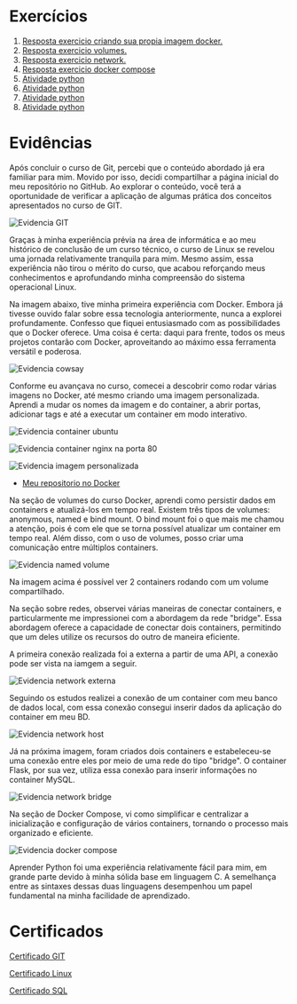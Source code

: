 # Exercícios

1. [Resposta exercicio criando sua propia imagem docker.](./atividades/docker/Dockerfile)
2. [Resposta exercicio volumes.](./atividades/docker_volume/index.php)
3. [Resposta exercicio network.](./atividades/docker_network/conn_containers/flask/app.py)
4. [Resposta exercicio docker compose](./atividades/docker_compose/projeto/docker-compose.yaml)
5. [Atividade python](./atividades/python/ex1.py)
6. [Atividade python](./atividades/python/ex2.py)
7. [Atividade python](./atividades/python/ex3.py)
8. [Atividade python](./atividades/python/ex4.py)

# Evidências

Após concluir o curso de Git, percebi que o conteúdo abordado já era familiar para mim. Movido por isso, decidi compartilhar a página inicial do meu repositório no GitHub. Ao explorar o conteúdo, você terá a oportunidade de verificar a aplicação de algumas prática dos conceitos apresentados no curso de GIT.

![Evidencia GIT](evidencias/pagina_github.png "Evidencia GIT")




Graças à minha experiência prévia na área de informática e ao meu histórico de conclusão de um curso técnico, o curso de Linux se revelou uma jornada relativamente tranquila para mim. Mesmo assim, essa experiência não tirou o mérito do curso, que acabou reforçando meus conhecimentos e aprofundando minha compreensão do sistema operacional Linux.




Na imagem abaixo, tive minha primeira experiência com Docker. Embora já tivesse ouvido falar sobre essa tecnologia anteriormente, nunca a explorei profundamente. Confesso que fiquei entusiasmado com as possibilidades que o Docker oferece. Uma coisa é certa: daqui para frente, todos os meus projetos contarão com Docker, aproveitando ao máximo essa ferramenta versátil e poderosa.

![Evidencia cowsay](evidencias/evidnecia_docke_cowsayr.png "Evidencia cowsay]")




Conforme eu avançava no curso, comecei a descobrir como rodar várias imagens no Docker, até mesmo criando uma imagem personalizada. Aprendi a mudar os nomes da imagem e do container, a abrir portas, adicionar tags e até a executar um container em modo interativo.

![Evidencia container ubuntu](evidencias/evidencia_docker_ubuntu.png "Evidencia container ubuntu")


![Evidencia container nginx na porta 80](evidencias/evidencia_nginx_p80.png "Evidencia container nginx na porta 80")


![Evidencia imagem personalizada](evidencias/evidencia_minha_imagem_docker_rodando.png "Evidencia imagem personalizada")


- [Meu repositorio no Docker](https://hub.docker.com/r/rhuannascimento/node)




Na seção de volumes do curso Docker, aprendi como persistir dados em containers e atualizá-los em tempo real. Existem três tipos de volumes: anonymous, named e bind mount. O bind mount foi o que mais me chamou a atenção, pois é com ele que se torna possível atualizar um container em tempo real. Além disso, com o uso de volumes, posso criar uma comunicação entre múltiplos containers.

![Evidencia named volume](evidencias/evidencia_docker_com_named_volume.png "Evidencia 2 containers rodando com um unico volume")

Na imagem acima é possível ver 2 containers rodando com um volume compartilhado.




Na seção sobre redes, observei várias maneiras de conectar containers, e particularmente me impressionei com a abordagem da rede "bridge". Essa abordagem oferece a capacidade de conectar dois containers, permitindo que um deles utilize os recursos do outro de maneira eficiente.

A primeira conexão realizada foi a externa a partir de uma API, a conexão pode ser vista na iamgem a seguir.

![Evidencia network externa](evidencias/evidencia_docker_network_externa.png.png "Evidencia container conectando com api")


Seguindo os estudos realizei a conexão de um container com meu banco de dados local, com essa conexão consegui inserir dados da aplicação do container em meu BD.

![Evidencia network host](evidencias/evidencia_network_host.png "Evidencia container conectando com meu bd local")


Já na próxima imagem, foram criados dois containers e estabeleceu-se uma conexão entre eles por meio de uma rede do tipo "bridge". O container Flask, por sua vez, utiliza essa conexão para inserir informações no container MySQL.

![Evidencia network bridge](evidencias/evidencia_ntwork_bridge.png "Evidencia container conectando com bd de outro container")



Na seção de Docker Compose, vi como simplificar e centralizar a inicialização e configuração de vários containers, tornando o processo mais organizado e eficiente.

![Evidencia docker compose](evidencias/evidencia_docker_compose_wordpress.png "Wordpress rodando via docker compose")

Aprender Python foi uma experiência relativamente fácil para mim, em grande parte devido à minha sólida base em linguagem C. A semelhança entre as sintaxes dessas duas linguagens desempenhou um papel fundamental na minha facilidade de aprendizado.

# Certificados

[Certificado GIT](certificados/Certificado_curso_git.pdf)

[Certificado Linux](certificados/Certificado_curso_linux.pdf)

[Certificado SQL](certificados/Certificado_curso_SQL.pdf)


